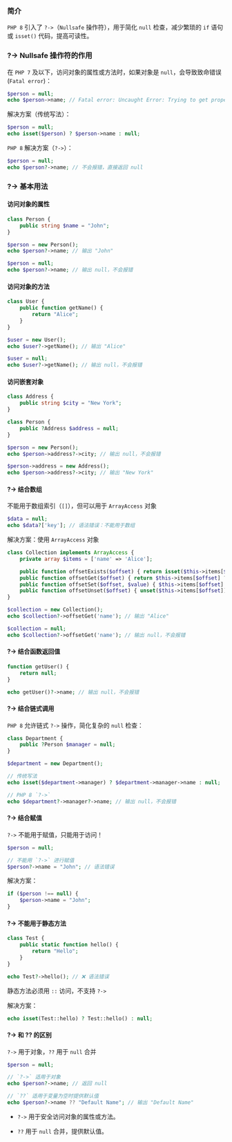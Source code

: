 ### 简介

`PHP 8` 引入了 `?->`（`Nullsafe` 操作符），用于简化 `null` 检查，减少繁琐的 `if` 语句或 `isset()` 代码，提高可读性。

### ?-> Nullsafe 操作符的作用

在 `PHP 7` 及以下，访问对象的属性或方法时，如果对象是 `null`，会导致致命错误 (`Fatal error`)：

```php
$person = null;
echo $person->name; // Fatal error: Uncaught Error: Trying to get property of non-object
```

解决方案（传统写法）：

```php
$person = null;
echo isset($person) ? $person->name : null;
```

`PHP 8` 解决方案（`?->`）：

```php
$person = null;
echo $person?->name; // 不会报错，直接返回 null
```

### ?-> 基本用法

#### 访问对象的属性

```php
class Person {
    public string $name = "John";
}

$person = new Person();
echo $person?->name; // 输出 "John"

$person = null;
echo $person?->name; // 输出 null，不会报错
```

#### 访问对象的方法

```php
class User {
    public function getName() {
        return "Alice";
    }
}

$user = new User();
echo $user?->getName(); // 输出 "Alice"

$user = null;
echo $user?->getName(); // 输出 null，不会报错
```

#### 访问嵌套对象

```php
class Address {
    public string $city = "New York";
}

class Person {
    public ?Address $address = null;
}

$person = new Person();
echo $person->address?->city; // 输出 null，不会报错

$person->address = new Address();
echo $person->address?->city; // 输出 "New York"
```

#### ?-> 结合数组

不能用于数组索引（`[]`），但可以用于 `ArrayAccess` 对象

```php
$data = null;
echo $data?['key']; // 语法错误：不能用于数组
```

解决方案：使用 `ArrayAccess` 对象

```php
class Collection implements ArrayAccess {
    private array $items = ['name' => 'Alice'];

    public function offsetExists($offset) { return isset($this->items[$offset]); }
    public function offsetGet($offset) { return $this->items[$offset] ?? null; }
    public function offsetSet($offset, $value) { $this->items[$offset] = $value; }
    public function offsetUnset($offset) { unset($this->items[$offset]); }
}

$collection = new Collection();
echo $collection?->offsetGet('name'); // 输出 "Alice"

$collection = null;
echo $collection?->offsetGet('name'); // 输出 null，不会报错
```

#### ?-> 结合函数返回值

```php
function getUser() {
    return null;
}

echo getUser()?->name; // 输出 null，不会报错
```

#### ?-> 结合链式调用

`PHP 8` 允许链式 `?->` 操作，简化复杂的 `null` 检查：

```php
class Department {
    public ?Person $manager = null;
}

$department = new Department();

// 传统写法
echo isset($department->manager) ? $department->manager->name : null;

// PHP 8 `?->`
echo $department?->manager?->name; // 输出 null，不会报错
```

#### ?-> 结合赋值

`?->` 不能用于赋值，只能用于访问！

```php
$person = null;

// 不能用 `?->` 进行赋值
$person?->name = "John"; // 语法错误
```

解决方案：

```php
if ($person !== null) {
    $person->name = "John";
}
```

#### ?-> 不能用于静态方法

```php
class Test {
    public static function hello() {
        return "Hello";
    }
}

echo Test?->hello(); // ❌ 语法错误
```

静态方法必须用 `::` 访问，不支持 `?->`

解决方案：

```php
echo isset(Test::hello) ? Test::hello() : null;
```

#### ?-> 和 ?? 的区别

`?->` 用于对象，`??` 用于 `null` 合并

```php
$person = null;

// `?->` 适用于对象
echo $person?->name; // 返回 null

// `??` 适用于变量为空时提供默认值
echo $person?->name ?? "Default Name"; // 输出 "Default Name"
```

* `?->` 用于安全访问对象的属性或方法。

* `??` 用于 `null` 合并，提供默认值。